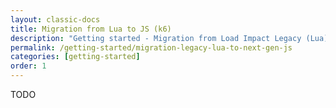 ```yaml
---
layout: classic-docs
title: Migration from Lua to JS (k6)
description: "Getting started - Migration from Load Impact Legacy (Lua) to Load Impact Next Gen (JS/k6)"
permalink: /getting-started/migration-legacy-lua-to-next-gen-js
categories: [getting-started]
order: 1
---
```


TODO